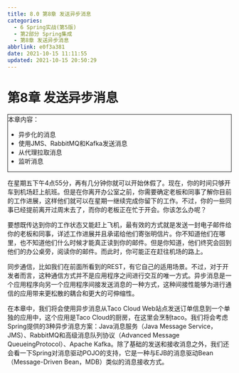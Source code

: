 ```yaml
---
title: 8.0 第8章 发送异步消息
categories:
  - 6 Spring实战(第5版)
  - 第2部分 Spring集成
  - 第8章 发送异步消息
abbrlink: e0f3a381
date: 2021-10-15 11:11:55
updated: 2021-10-15 20:50:29
---
```

# 第8章 发送异步消息

<div style="border:1px solid;">本章内容：<ul><li>异步化的消息</li><li>使用JMS、RabbitMQ和Kafka发送消息</li><li>从代理拉取消息</li><li>监听消息</li></ul></div>

在星期五下午4点55分，再有几分钟你就可以开始休假了。现在，你的时间只够开车到机场赶上航班。但是在你离开办公室之前，你需要确定老板和同事了解你目前的工作进展，这样他们就可以在星期一继续完成你留下的工作。不过，你的一些同事已经提前离开过周末去了，而你的老板正在忙于开会。你该怎么办呢？

要想既传达到你的工作状态又能赶上飞机，最有效的方式就是发送一封电子邮件给你的老板和同事，详述工作进展并且承诺给他们寄张明信片。你不知道他们在哪里，也不知道他们什么时候才能真正读到你的邮件。但是你知道，他们终究会回到他们的办公桌旁，阅读你的邮件。而此时，你可能正在赶往机场的路上。

同步通信，比如我们在前面所看到的REST，有它自己的适用场景。不过，对于开发者而言，这种通信方式并不是应用程序之间进行交互的唯一方式。异步消息是一个应用程序向另一个应用程序间接发送消息的一种方式，这种间接性能够为进行通信的应用带来更松散的耦合和更大的可伸缩性。

在本章中，我们将会使用异步消息从Taco Cloud Web站点发送订单信息到一个单独的应用中，这个应用是Taco Cloud的厨房，在这里会烹制taco。我们将会考虑Spring提供的3种异步消息方案：Java消息服务（Java Message Service，JMS）、RabbitMQ和高级消息队列协议（Advanced Message QueueingProtocol）、Apache Kafka。除了基础的发送和接收消息之外，我们还会看一下Spring对消息驱动POJO的支持，它是一种与EJB的消息驱动Bean（Message-Driven Bean，MDB）类似的消息接收方式。
